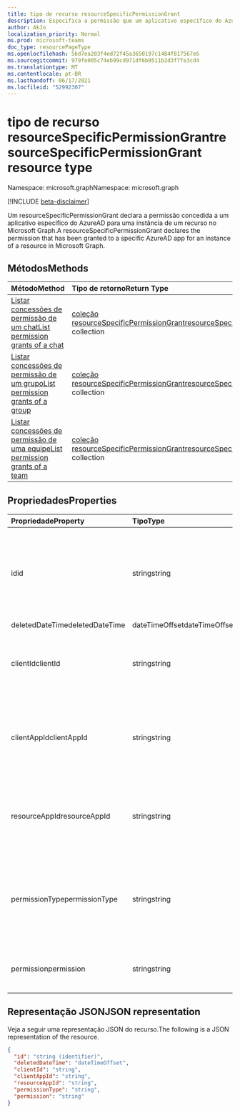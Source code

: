 ```yaml
---
title: tipo de recurso resourceSpecificPermissionGrant
description: Especifica a permissão que um aplicativo específico do Azure AD tem.
author: AkJo
localization_priority: Normal
ms.prod: microsoft-teams
doc_type: resourcePageType
ms.openlocfilehash: 56d7ea203f4ed72f45a3650197c1484f817567e6
ms.sourcegitcommit: 979fe005c74eb99cd971df6b9511b2d3f7fe3cd4
ms.translationtype: MT
ms.contentlocale: pt-BR
ms.lasthandoff: 06/17/2021
ms.locfileid: "52992307"
---
```

# <a name="resourcespecificpermissiongrant-resource-type"></a><span data-ttu-id="c1303-103">tipo de recurso resourceSpecificPermissionGrant</span><span class="sxs-lookup"><span data-stu-id="c1303-103">resourceSpecificPermissionGrant resource type</span></span>

<span data-ttu-id="c1303-104">Namespace: microsoft.graph</span><span class="sxs-lookup"><span data-stu-id="c1303-104">Namespace: microsoft.graph</span></span>

[!INCLUDE [beta-disclaimer](../../includes/beta-disclaimer.md)]

<span data-ttu-id="c1303-105">Um resourceSpecificPermissionGrant declara a permissão concedida a um aplicativo específico do AzureAD para uma instância de um recurso no Microsoft Graph.</span><span class="sxs-lookup"><span data-stu-id="c1303-105">A resourceSpecificPermissionGrant declares the permission that has been granted to a specific AzureAD app for an instance of a resource in Microsoft Graph.</span></span>

## <a name="methods"></a><span data-ttu-id="c1303-106">Métodos</span><span class="sxs-lookup"><span data-stu-id="c1303-106">Methods</span></span>

|  <span data-ttu-id="c1303-107">Método</span><span class="sxs-lookup"><span data-stu-id="c1303-107">Method</span></span>                                                                   |  <span data-ttu-id="c1303-108">Tipo de retorno</span><span class="sxs-lookup"><span data-stu-id="c1303-108">Return Type</span></span>                                                                     | <span data-ttu-id="c1303-109">Descrição</span><span class="sxs-lookup"><span data-stu-id="c1303-109">Description</span></span>                                                  | 
| :------------------------------------------------------------------------ | :------------------------------------------------------------------------------- | :----------------------------------------------------------- |
|[<span data-ttu-id="c1303-110">Listar concessões de permissão de um chat</span><span class="sxs-lookup"><span data-stu-id="c1303-110">List permission grants of a chat</span></span>](../api/chat-list-permissiongrants.md)   | <span data-ttu-id="c1303-111">[coleção resourceSpecificPermissionGrant](resourcespecificpermissiongrant.md)</span><span class="sxs-lookup"><span data-stu-id="c1303-111">[resourceSpecificPermissionGrant](resourcespecificpermissiongrant.md) collection</span></span> | <span data-ttu-id="c1303-112">Listar permissões concedidas em um chat específico.</span><span class="sxs-lookup"><span data-stu-id="c1303-112">List permissions that have been granted in a specific chat.</span></span>  |
|[<span data-ttu-id="c1303-113">Listar concessões de permissão de um grupo</span><span class="sxs-lookup"><span data-stu-id="c1303-113">List permission grants of a group</span></span>](../api/group-list-permissiongrants.md) | <span data-ttu-id="c1303-114">[coleção resourceSpecificPermissionGrant](resourcespecificpermissiongrant.md)</span><span class="sxs-lookup"><span data-stu-id="c1303-114">[resourceSpecificPermissionGrant](resourcespecificpermissiongrant.md) collection</span></span> | <span data-ttu-id="c1303-115">Listar permissões concedidas em um grupo específico.</span><span class="sxs-lookup"><span data-stu-id="c1303-115">List permissions that have been granted in a specific group.</span></span> |
|[<span data-ttu-id="c1303-116">Listar concessões de permissão de uma equipe</span><span class="sxs-lookup"><span data-stu-id="c1303-116">List permission grants of a team</span></span>](../api/team-list-permissiongrants.md)   | <span data-ttu-id="c1303-117">[coleção resourceSpecificPermissionGrant](resourcespecificpermissiongrant.md)</span><span class="sxs-lookup"><span data-stu-id="c1303-117">[resourceSpecificPermissionGrant](resourcespecificpermissiongrant.md) collection</span></span> | <span data-ttu-id="c1303-118">Listar permissões concedidas em uma equipe específica.</span><span class="sxs-lookup"><span data-stu-id="c1303-118">List permissions that have been granted in a specific team.</span></span>  |

## <a name="properties"></a><span data-ttu-id="c1303-119">Propriedades</span><span class="sxs-lookup"><span data-stu-id="c1303-119">Properties</span></span>

| <span data-ttu-id="c1303-120">Propriedade</span><span class="sxs-lookup"><span data-stu-id="c1303-120">Property</span></span>        | <span data-ttu-id="c1303-121">Tipo</span><span class="sxs-lookup"><span data-stu-id="c1303-121">Type</span></span>          | <span data-ttu-id="c1303-122">Descrição</span><span class="sxs-lookup"><span data-stu-id="c1303-122">Description</span></span>                                                                           |
| :-------------- | :------------ | :------------------------------------------------------------------------------------ |
| <span data-ttu-id="c1303-123">id</span><span class="sxs-lookup"><span data-stu-id="c1303-123">id</span></span>              | <span data-ttu-id="c1303-124">string</span><span class="sxs-lookup"><span data-stu-id="c1303-124">string</span></span>        | <span data-ttu-id="c1303-125">O identificador exclusivo da concessão de permissão específica do recurso.</span><span class="sxs-lookup"><span data-stu-id="c1303-125">The unique identifier of the resource-specific permission grant.</span></span> <span data-ttu-id="c1303-126">Somente leitura.</span><span class="sxs-lookup"><span data-stu-id="c1303-126">Read-only.</span></span>           |
| <span data-ttu-id="c1303-127">deletedDateTime</span><span class="sxs-lookup"><span data-stu-id="c1303-127">deletedDateTime</span></span> | <span data-ttu-id="c1303-128">dateTimeOffset</span><span class="sxs-lookup"><span data-stu-id="c1303-128">dateTimeOffset</span></span>| <span data-ttu-id="c1303-129">Não usado.</span><span class="sxs-lookup"><span data-stu-id="c1303-129">Not used.</span></span>                                                                             |
| <span data-ttu-id="c1303-130">clientId</span><span class="sxs-lookup"><span data-stu-id="c1303-130">clientId</span></span>        | <span data-ttu-id="c1303-131">string</span><span class="sxs-lookup"><span data-stu-id="c1303-131">string</span></span>        | <span data-ttu-id="c1303-132">ID do aplicativo do Azure AD que recebeu acesso.</span><span class="sxs-lookup"><span data-stu-id="c1303-132">ID of the Azure AD app that has been granted access.</span></span> <span data-ttu-id="c1303-133">Somente leitura.</span><span class="sxs-lookup"><span data-stu-id="c1303-133">Read-only.</span></span>                            |
| <span data-ttu-id="c1303-134">clientAppId</span><span class="sxs-lookup"><span data-stu-id="c1303-134">clientAppId</span></span>     | <span data-ttu-id="c1303-135">string</span><span class="sxs-lookup"><span data-stu-id="c1303-135">string</span></span>        | <span data-ttu-id="c1303-136">ID da entidade de serviço do aplicativo do Azure AD que recebeu acesso.</span><span class="sxs-lookup"><span data-stu-id="c1303-136">ID of the service principal of the Azure AD app that has been granted access.</span></span> <span data-ttu-id="c1303-137">Somente leitura.</span><span class="sxs-lookup"><span data-stu-id="c1303-137">Read-only.</span></span>   |
| <span data-ttu-id="c1303-138">resourceAppId</span><span class="sxs-lookup"><span data-stu-id="c1303-138">resourceAppId</span></span>   | <span data-ttu-id="c1303-139">string</span><span class="sxs-lookup"><span data-stu-id="c1303-139">string</span></span>        | <span data-ttu-id="c1303-140">ID do aplicativo do Azure AD que está hospedando o recurso.</span><span class="sxs-lookup"><span data-stu-id="c1303-140">ID of the Azure AD app that is hosting the resource.</span></span> <span data-ttu-id="c1303-141">Somente leitura.</span><span class="sxs-lookup"><span data-stu-id="c1303-141">Read-only.</span></span>                        |
| <span data-ttu-id="c1303-142">permissionType</span><span class="sxs-lookup"><span data-stu-id="c1303-142">permissionType</span></span>  | <span data-ttu-id="c1303-143">string</span><span class="sxs-lookup"><span data-stu-id="c1303-143">string</span></span>        | <span data-ttu-id="c1303-144">O tipo de permissão.</span><span class="sxs-lookup"><span data-stu-id="c1303-144">The type of permission.</span></span> <span data-ttu-id="c1303-145">Os valores possíveis são: `Application` e `Delegated`.</span><span class="sxs-lookup"><span data-stu-id="c1303-145">Possible values are: `Application`, `Delegated`.</span></span> <span data-ttu-id="c1303-146">Somente leitura.</span><span class="sxs-lookup"><span data-stu-id="c1303-146">Read-only.</span></span> |
| <span data-ttu-id="c1303-147">permission</span><span class="sxs-lookup"><span data-stu-id="c1303-147">permission</span></span>      | <span data-ttu-id="c1303-148">string</span><span class="sxs-lookup"><span data-stu-id="c1303-148">string</span></span>        | <span data-ttu-id="c1303-149">O nome da permissão.</span><span class="sxs-lookup"><span data-stu-id="c1303-149">The name of the permission.</span></span> <span data-ttu-id="c1303-150">Somente leitura.</span><span class="sxs-lookup"><span data-stu-id="c1303-150">Read-only.</span></span>                                                |

## <a name="json-representation"></a><span data-ttu-id="c1303-151">Representação JSON</span><span class="sxs-lookup"><span data-stu-id="c1303-151">JSON representation</span></span>

<span data-ttu-id="c1303-152">Veja a seguir uma representação JSON do recurso.</span><span class="sxs-lookup"><span data-stu-id="c1303-152">The following is a JSON representation of the resource.</span></span>

<!-- {
  "blockType": "resource",
  "keyProperty": "id",
  "@odata.type": "microsoft.graph.resourceSpecificPermissionGrant"
}-->

```json
{
  "id": "string (identifier)",
  "deletedDateTime": "dateTimeOffset",
  "clientId": "string",
  "clientAppId": "string",
  "resourceAppId": "string",
  "permissionType": "string",
  "permission": "string"
}
```



